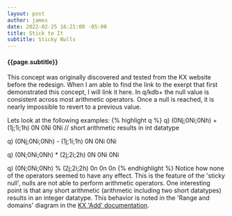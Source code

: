 ```yaml
---
layout: post
author: james
date: 2022-02-25 16:21:00 -05:00
title: Stick to It
subtitle: Sticky Nulls
---
```

#### **{{page.subtitle}}**

This concept was originally discovered and tested from the KX website before the redesign. When I am able to find the link to the exerpt that first demonstrated this concept, I will link it here. 
In q/kdb+ the null value is consistent across most arithmetic operators. Once a null is reached, it is nearly impossible to revert to a previous value. 

<!-- excerpt-end -->

Lets look at the following examples: 
{% highlight q %}
q) (0Nj;0Ni;0Nh) + (1j;1i;1h)
0N
0Ni
0Ni  // short arithmetic results in int datatype

q) (0Nj;0Ni;0Nh) - (1j;1i;1h)
0N
0Ni
0Ni

q) (0N;0Ni;0Nh) * (2j;2i;2h)
0N
0Ni
0Ni

q) (0N;0Ni;0Nh) % (2j;2i;2h)
0n 0n 0n
{% endhighlight %}
Notice how none of the operators seemed to have any effect. This is the feature of the 'sticky null', nulls are not able to perform arithmetic operators. One interesting point is that any short arithmetic (arithmetic including two short datatypes) results in an integer datatype. This behavior is noted in the 'Range and domains' diagram in the [KX 'Add' documentation][kx-range&domain].

[kx-range&domain]: https://code.kx.com/q/ref/add/#range-and-domains